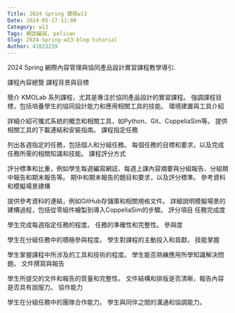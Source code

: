 ```yaml
---
Title: 2024 Spring 課程w13
Date: 2024-05-17 11:00
Category: w13
Tags: 網誌編寫, pelican
Slug: 2024-Spring-w13-blog-tutorial
Author: 41023239
---
```


2024 Spring 網際內容管理與協同產品設計實習課程教學導引.

<!-- PELICAN_END_SUMMARY -->
課程內容總覽
課程背景與目標

簡介 KMOLab 系列課程，尤其是專注於協同產品設計的實習課程。
強調課程目標，包括培養學生的協同設計能力和應用相關工具的技能。
環境建置與工具介紹

詳細介紹可攜式系統的概念和相關工具，如Python、Git、CoppeliaSim等。
提供相關工具的下載連結和安裝指南。
課程指定任務

列出各週指定的任務，包括個人和分組任務。
每個任務的目標和要求，以及完成任務所需的相關知識和技能。
課程評分方式

評分標準和比重，例如學生每週編寫網誌、每週上課內容摘要與分組報告、分組期中報告和期末報告等。
期中和期末報告的題目和要求，以及評分標準。
參考資料和模擬場景建構

提供參考資料的連結，例如GitHub存儲庫和相關規格文件。
詳細說明模擬場景的建構過程，包括從零組件繪製到導入CoppeliaSim的步驟。
評分項目
任務完成度

學生完成每週指定任務的程度。
任務的準確性和完整性。
參與度

學生在分組任務中的積極參與程度。
學生對課程的主動投入和貢獻。
技能掌握

學生掌握課程中所涉及的工具和技術的程度。
學生能否熟練應用所學知識解決問題。
文件撰寫與報告

學生所提交的文件和報告的質量和完整性。
文件結構和排版是否清晰，報告內容是否具有說服力。
協作能力

學生在分組任務中的團隊合作能力。
學生與同伴之間的溝通和協調能力。